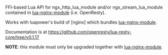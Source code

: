 
FFI-based Lua API for ngx_http_lua_module and/or ngx_stream_lua_module
contained in [lua-nginx-module] (i.e. OpenResty).

Works with luapower's build of [nginx] which bundles [lua-nginx-module].

Documentation is at https://github.com/openresty/lua-resty-core/tree/v0.1.17

__NOTE__: this module must only be upgraded together with [lua-nginx-module].

[lua-nginx-module]: https://github.com/openresty/lua-nginx-module
